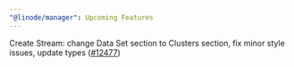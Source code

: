 ```yaml
---
"@linode/manager": Upcoming Features
---
```


Create Stream: change Data Set section to Clusters section, fix minor style issues, update types ([#12477](https://github.com/linode/manager/pull/12477))
